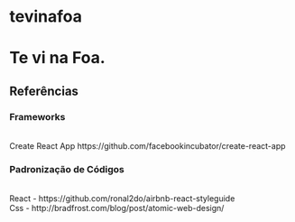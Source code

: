 # tevinafoa
<h1>Te vi na Foa.</h1>


<h2>Referências</h2>

<h3>Frameworks</h3> 
<br>Create React App https://github.com/facebookincubator/create-react-app

<h3>Padronização de Códigos</h3> 
<br>React - https://github.com/ronal2do/airbnb-react-styleguide
<br>Css - http://bradfrost.com/blog/post/atomic-web-design/
